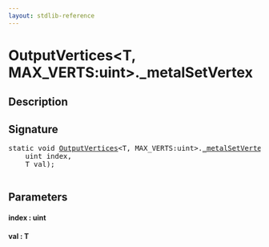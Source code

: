 ```yaml
---
layout: stdlib-reference
---
```


# OutputVertices\<T, MAX\_VERTS:uint\>\.\_metalSetVertex

## Description





## Signature 

<pre>
<span class='code_keyword'>static</span> <span class="code_keyword">void</span> <a href="/stdlib-reference/types/OutputVertices/index" class="code_type">OutputVertices</a>&lt;<span class="code_type">T</span>, MAX_VERTS:<span class="code_keyword">uint</span>&gt;.<a href="/stdlib-reference/types/OutputVertices/metalSetVertex">_metalSetVertex</a>(
    <span class="code_keyword">uint</span> <span class='code_param'>index</span>,
    <span class="code_type">T</span> <span class='code_param'>val</span>);

</pre>

## Parameters

#### index  : uint
#### val  : T

